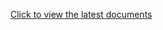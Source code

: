[Click to view the latest documents](https://github.com/wooline/medux/tree/master/packages/react-web-router)
